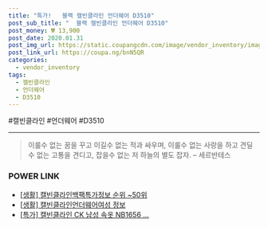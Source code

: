```yaml
--- 
title: "특가!   블랙 캘빈클라인 언더웨어 D3510" 
post_sub_title: "  블랙 캘빈클라인 언더웨어 D3510" 
post_money: ₩ 13,900 
post_date: 2020.01.31 
post_img_url: https://static.coupangcdn.com/image/vendor_inventory/images/2015/12/24/11/8/cebd9a54-0828-4311-9d7a-0ace71bb010d.jpg 
post_link_url: https://coupa.ng/bnN5QR 
categories: 
  - vendor_inventory 
tags: 
  - 캘빈클라인 
  - 언더웨어 
  - D3510 
--- 
```

  #캘빈클라인 #언더웨어 #D3510 
<hr> 

> 이룰수 없는 꿈을 꾸고 이길수 없는 적과 싸우며, 이룰수 없는 사랑을 하고 견딜 수 없는 고통을 견디고, 잡을수 없는 저 하늘의 별도 잡자. – 세르반테스 


### POWER LINK

* <a href="https://blog.naver.com/sakai111/221775999771" target="_blank"> [생활] 캘빈클라인백팩특가정보 순위 ~50위</a>
* <a href="https://blog.naver.com/fasyy4321/221762456905" target="_blank"> [생활] 캘빈클라인언더웨어여성 정보 </a>
* <a href="https://blog.naver.com/an0733/221791232682" target="_blank">[특가] 캘빈클라인 CK 남성 속옷 NB1656 ...</a>

